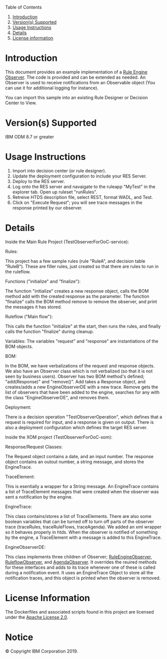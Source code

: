 Table of Contents

1. [Introduction](#intro)
2. [Version(s) Supported](#versions)
3. [Usage Instructions](#instruction)
4. [Details](#details)
5. [License information](#license)

Introduction<a name="intro"></a>
============

This document provides an example implementation of a 
<a href="https://www.ibm.com/support/knowledgecenter/en/SSQP76_8.7.0/com.ibm.odm.dserver.rules.ref.designer/html/api/html/com/ibm/rules/engine/observer/Observable.html">Rule Engine Observer</a>. The code is provided and can be extended as needed. An Observer is used to receive notifications from an Observable object (You can use it for additional logging for instance).

You can import this sample into an existing Rule Designer or Decision Center to View.

Version(s) Supported<a name="versions"></a>
====================

IBM ODM 8.7 or greater

Usage Instructions<a name="instruction"></a>
===================

1. Import into decision center (or rule designer).
2. Update the deployment configuration to include your RES Server. 
3. Deploy to the RES server.
4. Log onto the RES server and navaigate to the ruleapp "MyTest" in the explorer tab. Open up ruleset "runRules". 
5. Retreive HTDS description file, select REST, format WADL, and Test.
6. Click on "Execute Request"; you will see trace messages in the response printed by our observer.

Details<a name="details"></a>
============

Inside the Main Rule Project (TestObserverForOoC-service):

Rules:

This project has a few sample rules (rule "RuleA", and decision table "RuleB"). These are filler rules, just created so that there are rules to run in the ruleflow.

Functions ("initialize" and "finalize"):

The function "initialize" creates a new response object, calls the BOM method add with the created response as the parameter.
The function "finalize" calls the BOM method remove to remove the observer, and print the messages it has stored.

Ruleflow ("Main flow"):

This calls the function "initialize" at the start, then runs the rules, and finally calls the function "finalize" during cleanup.

Variables:
The variables "request" and "response" are instantiations of the BOM objects.

BOM:

In the BOM, we have verbalizations of the request and response objects. We also have an Observer class which is not verbalized (so that it is not seen by business users). Observer has two BOM method's defined; "add(Response)" and "remove()". Add takes a Response object, and creates/adds a new EngineObserverDE with a new trace. Remove gets the list of observers that have been added to the engine, searches for any with the class "EngineObserverDE", and removes them.

Deployment:

There is a decision operation "TestObserverOperation", which defines that a request is required for input, and a response is given on output. There is also a deployment configuration which defines the target RES server.

Inside the XOM project (TestObserverForOoC-xom):

Response/Request Classes:

The Request object contains a date, and an input number. The response object contains an outout number, a string message, and stores the EngineTrace.

TraceElement:

This is esentially a wrapper for a String message. An EngineTrace contains a list of TraceElement messages that were created when the observer was sent a notification by the engine.

EngineTrace:

This class contains/stores a list of TraceElements. There are also some boolean variables that can be turned off to turn off parts of the observer trace (traceRules, traceRuleFlows, traceAgenda). We added an xml wrapper so it behaves properly in htds. When the observer is notified of something by the engine, a TraceElement with a message is added to this EngineTrace.

EngineObserverDE:

This class implements three children of Observer; <a href="https://www.ibm.com/support/knowledgecenter/en/SSQP76_8.7.0/com.ibm.odm.dserver.rules.ref.designer/html/jrules2dotnet/html/T_IBM_Rules_RVE_RuleDef_Runtime_RuleEngineObserver.htm">RuleEngineObserver</a>, <a href="https://www.ibm.com/support/knowledgecenter/en/SSQP76_8.7.0/com.ibm.odm.dserver.rules.ref.designer/html/jrules2dotnet/html/T_IBM_Rules_RVE_Ruleflow_Runtime_RuleflowObserver.htm">RuleflowObserver</a>, and <a href="https://www.ibm.com/support/knowledgecenter/en/SSQP76_8.7.0/com.ibm.odm.dserver.rules.ref.designer/html/jrules2dotnet/html/T_IBM_Rules_RVE_RuleDef_Runtime_AgendaObserver.htm">AgendaObserver</a>. It overrides the reuired methods for these interfaces and adds to its trace whenever one of these is called during a notification event. 
It uses an EngineTrace Object to store all the notification traces, and this object is printed when the observer is removed.

License Information<a name="license"></a>
====================
The Dockerfiles and associated scripts found in this project are licensed under the [Apache License 2.0](LICENSE).

# Notice
© Copyright IBM Corporation 2019.
